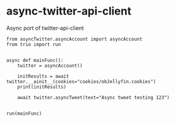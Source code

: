 # async-twitter-api-client
Async port of twitter-api-client

```
from asyncTwitter.asyncAccount import asyncAccount
from trio import run


async def mainFunc():
    twitter = asyncAccount()

    initResults = await twitter.__ainit__(cookies="cookies/obJellyfin.cookies")
    print(initResults)

    await twitter.asyncTweet(text="Async tweet testing 123")


run(mainFunc)
```